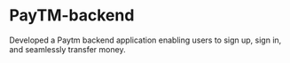 # PayTM-backend
 Developed a Paytm backend application enabling users to sign up, sign in, and seamlessly transfer money.
